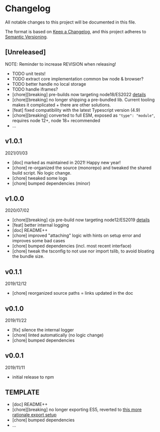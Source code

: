 # Changelog

All notable changes to this project will be documented in this file.

The format is based on [Keep a Changelog](https://keepachangelog.com/en/1.0.0/),
and this project adheres to [Semantic Versioning](https://semver.org/spec/v2.0.0.html).

## [Unreleased]
NOTE: Reminder to increase REVISION when releasing!
* TODO unit tests!
* TODO extract core implementation common bw node & browser?
* TODO better handle no local storage
* TODO handle iframes?
* [chore][breaking] pre-builds now targeting node18/ES2022 [details](../../0-CONTRIBUTING/06-conventions--js--modules.md)
* [chore][breaking] no longer shipping a pre-bundled lib. Current tooling makes it complicated + there are other solutions.
* [feat] fixed compatibility with the latest Typescript version (4.9)
* [chore][breaking] converted to full ESM, exposed as `"type": "module"`, requires node 12+, node 18+ recommended
* ...

## v1.0.1
2021/01/03
* [doc] marked as maintained in 2021! Happy new year!
* [chore] re-organized the source (monorepo) and tweaked the shared build script. No logic change.
* [chore] tweaked some logs
* [chore] bumped dependencies (minor)

## v1.0.0
2020/07/02
* [chore][breaking] cjs pre-build now targeting node12/ES2019 [details](../../CONTRIBUTING/module-exports.md)
* [feat] better internal logging
* [doc] README++
* [chore] improved "attaching" logic with hints on setup error and improves some bad cases
* [chore] bumped dependencies (incl. most recent interface)
* [chore] tweak the tsconfig to not use nor import tslib, to avoid bloating the bundle size.

## v0.1.1
2019/12/12
* [chore] reorganized source paths = links updated in the doc

## v0.1.0
2019/11/22
* [fix] silence the internal logger
* [chore] linted automatically (no logic change)
* [chore] bumped dependencies

## v0.0.1
2019/11/11
* initial release to npm

## TEMPLATE
* [doc] README++
* [chore][breaking] no longer exporting ES5, reverted to [this more rationale export setup](../../CONTRIBUTING/module-exports.md)
* [chore] bumped dependencies
* ...
